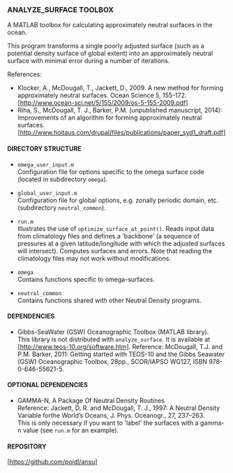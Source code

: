 ### ANALYZE_SURFACE TOOLBOX

A MATLAB toolbox for calculating approximately neutral surfaces in the ocean. 

This program transforms a single poorly adjusted surface (such as a 
potential density surface of global extent) into an 
approximately neutral surface with minimal error during a number of iterations. 

References:  
- Klocker, A., McDougall, T., Jackett, D., 2009. A new method for forming approximately neutral
   surfaces. Ocean Science 5, 155-172.  [http://www.ocean-sci.net/5/155/2009/os-5-155-2009.pdf]
- Riha, S., McDougall, T. J., Barker, P.M. (unpublished manuscript, 2014): Improvements of an algorithm for 
   forming approximately neutral surfaces. [http://www.hoitaus.com/drupal/files/publications/paper_syd1_draft.pdf]



#### DIRECTORY STRUCTURE

- `omega_user_input.m`   
   Configuration file for options specific to the omega surface code (located in subdirectory `omega`). 

- `global_user_input.m`   
   Configuration file for global options, e.g. zonally periodic domain, etc. (subdirectory 
   `neutral_common`). 
   
- `run.m`   
   Illustrates the use of `optimize_surface_at_point()`. Reads input data from climatology files and
   defines a 'backbone' (a sequence of pressures at a given latitude/longitude with which the 
   adjusted surfaces will intersect). Computes surfaces and errors. Note that reading the climatology files
   may not work without modifications.
   
- `omega`   
   Contains functions specific to omega-surfaces. 

- `neutral_common`   
   Contains functions shared with other Neutral Density programs.
   

#### DEPENDENCIES

- Gibbs-SeaWater (GSW) Oceanographic Toolbox (MATLAB library).  
  This library is not distributed with `analyze_surface`. It is available at
  [http://www.teos-10.org/software.htm].
  Reference: McDougall, T.J. and P.M. Barker, 2011: Getting started with TEOS-10 and the Gibbs Seawater (GSW) 
  Oceanographic Toolbox, 28pp., SCOR/IAPSO WG127, ISBN 978-0-646-55621-5.
   
   
#### OPTIONAL DEPENDENCIES

- GAMMA-N, A Package Of Neutral Density Routines   
  Reference: Jackett, D. R. and McDougall, T. J., 1997: A Neutral Density Variable forthe World’s Oceans, 
  J. Phys. Oceanogr., 27, 237–263.   
  This is only necessary if you want to 'label' the surfaces with a gamma-n value (see `run.m` for an example).
	

#### REPOSITORY

[https://github.com/poidl/ansu]
